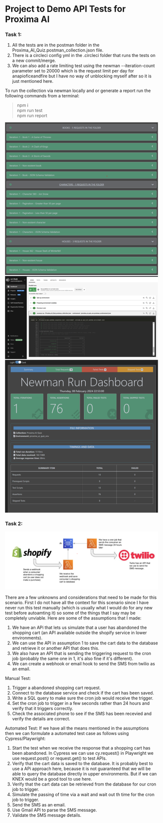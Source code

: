 # Project to Demo API Tests for Proxima AI
### Task 1:
1. All the tests are in the postman folder in the Proxima_AI_Quiz.postman_collection.json file.
2. There is a circleci config yml in the .circleci folder that runs the tests on a new commit/merge.
3. We can also add a rate limiting test using the newman --iteration-count parameter set to 20000 which is the request limit per day for anapioficeandfire but I have no way of unblocking myself after so it is just mentioned here.

To run the collection via newman locally and or generate a report run the following commands from a terminal:
> npm i  
> npm run test  
> npm run report

![Postman Test Cases](./assets/postman_test_cases.png "CircleCI")  
![Circle CI Test Run](./assets/circleci_run.png "CircleCI")  
![Newman Report](./assets/newman_report.png "Newman Report")

### Task 2:
![Test Case Scenario 2](./assets/test_case_scenario.png "Task 2")  

There are a few unknowns and considerations that need to be made for this scenario. First I do not have all the context for this scenario since I have never run this test manually (which is usually what I would do for any new test before autoamting it) so some of the things that I say may be completely unviable. Here are some of the assumptions that I made:
1. We have an APi that lets us simulate that a user has abandoned the shopping cart (an API available outside the shopify service in lower environments).
2. We can use the API in assumption 1 to save the cart data to the database and retrieve it or another API that does this.
3. We also have an API that is sending the triggering request to the cron job (probably the same one in 1, it's also fine if it's different).
4. We can create a webhook or email hook to send the SMS from twilio as an email.

Manual Test:
1. Trigger a abandoned shopping cart request.
2. Connect to the database service and check if the cart has been saved.
3. Write a SQL query to make sure the cron job would receive the trigger.
4. Set the cron job to trigger in a few seconds rather than 24 hours and verify that it triggers correctly.
5. Check the associated phone to see if the SMS has been recevied and verify the details are correct.

Automated Test: If we have all the means mentioned in the assumptions then we can formulate a automated test case as follows using Cypress/Playwright:
1. Start the test when we receive the response that a shopping cart has been abandoned. In Cypress we can use cy.request() in Playwright we use request.post() or request.get() to test APIs.
2. Verify that the cart data is saved to the database. It is probably best to use a APi approach here, because it is not guaranteed that we will be able to query the database directly in upper environments. But if we can KNEX would be a good tool to use here.
3. Verify that the cart data can be retrieved from the database for our cron job to trigger.
4. Simulate the passing of time via a wait and wait out th time for the cron job to trigger.
5. Send the SMS as an email.
6. Use Gmail API to parse the SMS message.
7. Validate the SMS message details.